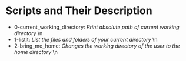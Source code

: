 # Scripts and Their Description
-  0-current_working_directory: *Print absolute path of current working directory* \n
- 1-listit: *List the files and folders of your current directory* \n
- 2-bring_me_home: *Changes the working directory of the user to the home directory* \n
